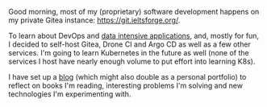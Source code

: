Good morning, most of my (proprietary) software development happens on my private Gitea instance: https://git.ieltsforge.org/.

To learn about DevOps and [data intensive applications](https://www.oreilly.com/library/view/designing-data-intensive-applications/9781491903063/), and, mostly for fun, I decided to self-host Gitea, Drone CI and Argo CD as well as a few other services. I'm going to learn Kubernetes in the future as well (none of the services I host have nearly enough volume to put effort into learning K8s). 

I have set up a [blog](https://b.ohncal.com/) (which might also double as a personal portfolio) to reflect on books I'm reading, interesting problems I'm solving and new technologies I'm experimenting with.
